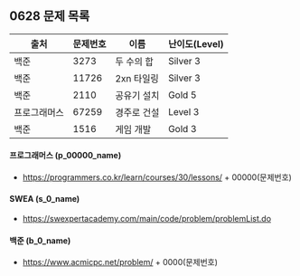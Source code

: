 
## 0628 문제 목록


| 출처         | 문제번호 | 이름        | 난이도(Level) |
| ------------ | -------- | ----------- | ------------- |
| 백준         | 3273     | 두 수의 합  | Silver 3      |
| 백준         | 11726    | 2xn 타일링  | Silver 3      |
| 백준         | 2110     | 공유기 설치 | Gold 5        |
| 프로그래머스 | 67259    | 경주로 건설 | Level 3       |
| 백준         | 1516     | 게임 개발   | Gold 3        |



#### 프로그래머스 (p_00000_name)

- https://programmers.co.kr/learn/courses/30/lessons/ + 00000(문제번호)

#### SWEA (s_0_name)

- https://swexpertacademy.com/main/code/problem/problemList.do

#### 백준 (b_0_name)

- https://www.acmicpc.net/problem/ + 0000(문제번호)

